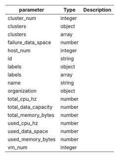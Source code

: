 | parameter | Type | Description |
| ----------- | ----------- |----------- |
| cluster_num  |  integer  |    |
| clusters  |  object  |    |
| clusters  |  array  |    |
| failure_data_space  |  number  |    |
| host_num  |  integer  |    |
| id  |  string  |    |
| labels  |  object  |    |
| labels  |  array  |    |
| name  |  string  |    |
| organization  |  object  |    |
| total_cpu_hz  |  number  |    |
| total_data_capacity  |  number  |    |
| total_memory_bytes  |  number  |    |
| used_cpu_hz  |  number  |    |
| used_data_space  |  number  |    |
| used_memory_bytes  |  number  |    |
| vm_num  |  integer  |    |